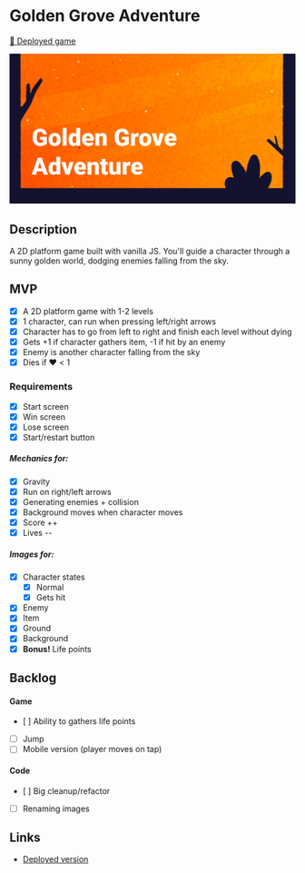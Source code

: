 # Golden Grove Adventure

[🍓 Deployed game](https://golden-grove-adventure.netlify.app/)

![Golden Grove Adventure](https://github.com/laurasinclair/golden-grove-adventure/blob/138f7f4067aa22633ab1159f0f6a56c7569f304a/images/meta_img.jpg)

## Description

A 2D platform game built with vanilla JS. You'll guide a character through a sunny golden world, dodging enemies falling from the sky.

## MVP

-  [x] A 2D platform game with 1-2 levels
-  [x] 1 character, can run when pressing left/right arrows
-  [x] Character has to go from left to right and finish each level without dying
-  [x] Gets +1 if character gathers item, -1 if hit by an enemy
-  [x] Enemy is another character falling from the sky
-  [x] Dies if ❤️ < 1

### Requirements

-  [x] Start screen
-  [x] Win screen
-  [x] Lose screen
-  [x] Start/restart button

##### Mechanics for:

-  [x] Gravity
-  [x] Run on right/left arrows
-  [x] Generating enemies + collision
-  [x] Background moves when character moves
-  [x] Score ++
-  [x] Lives --

##### Images for:

-  [x] Character states
   -  [x] Normal
   -  [x] Gets hit
-  [x] Enemy
-  [x] Item
-  [x] Ground
-  [x] Background
-  [x] **Bonus!** Life points

## Backlog

#### Game

-  [ ] Ability to gathers life points
-  [ ] Jump
-  [ ] Mobile version (player moves on tap)

#### Code

-  [ ] Big cleanup/refactor
-  [ ] Renaming images

## Links

-  [Deployed version](https://golden-grove-adventure.netlify.app)
